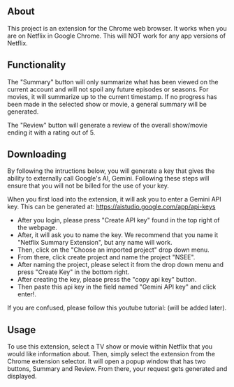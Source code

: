 ## About
This project is an extension for the Chrome web browser. It works when you are on Netflix in Google Chrome. This will NOT work for any app versions of Netflix.

## Functionality
The "Summary" button will only summarize what has been viewed on the current account and will not spoil any future episodes or seasons. For movies, it will summarize up to the current timestamp. If no progress has been made in the selected show or movie, a general summary will be generated.  
  
The "Review" button will generate a review of the overall show/movie ending it with a rating out of 5.

## Downloading
By following the intructions below, you will generate a key that gives the ability to externally call Google's AI, Gemini. Following these steps will ensure that you will not be billed for the use of your key.  
  
When you first load into the extension, it will ask you to enter a Gemini API key. This can be generated at: https://aistudio.google.com/app/api-keys 

- After you login, please press "Create API key" found in the top right of the webpage.
- After, it will ask you to name the key. We recommend that you name it "Netflix Summary Extension", but any name will work.
- Then, click on the "Choose an imported project" drop down menu.
- From there, click create project and name the project "NSEE".
- After naming the project, please select it from the drop down menu and press "Create Key" in the bottom right.
- After creating the key, please press the "copy api key" button.
- Then paste this api key in the field named "Gemini API key" and click enter!.

If you are confused, please follow this youtube tutorial: (will be added later).

## Usage
To use this extension, select a TV show or movie within Netflix that you would like information about. Then, simply select the extension from the Chrome extension selector. It will open a popup window that has two buttons, Summary and Review. From there, your request gets generated and displayed.
